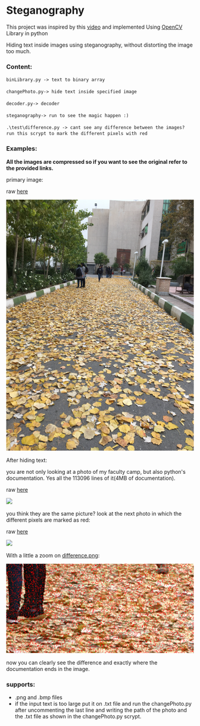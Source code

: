 # Steganography
This project was inspired by this [video](https://www.youtube.com/watch?v=TWEXCYQKyDc&t=400s&ab_channel=Computerphile) 
and implemented Using [OpenCV](https://opencv.org/) Library in python

Hiding text inside images using steganography, without distorting the image too much.


### Content:

    binLibrary.py -> text to binary array

    changePhoto.py-> hide text inside specified image

    decoder.py-> decoder

    steganography-> run to see the magic happen :)

    .\test\difference.py -> cant see any difference between the images? run this scrypt to mark the different pixels with red 


### Examples:

**All the images are compressed so if you want to see the original refer to the provided links.**

primary image:

raw [here](https://github.com/neginkheirmand/Steganography/blob/main/examples/spring.png?raw=true)

![](https://github.com/neginkheirmand/Steganography/blob/main/examples/spring_compressed.png?raw=true)

After hiding text:

you are not only looking at a photo of my faculty camp, but also python's documentation. Yes all the 113096 lines of it(4MB of documentation).


raw [here](https://github.com/neginkheirmand/Steganography/blob/main/examples/springCoded.png?raw=true)

![](https://github.com/neginkheirmand/Steganography/blob/main/examples/springCoded_compressed.png?raw=true)

you think they are the same picture?
look at the next photo in which the different pixels are marked as red:

raw [here](https://github.com/neginkheirmand/Steganography/blob/main/examples/difference.png?raw=true)

![](https://github.com/neginkheirmand/Steganography/blob/main/examples/difference_compressed.png?raw=true)

With a little a zoom on [difference.png](https://github.com/neginkheirmand/Steganography/blob/main/examples/difference.png?raw=true):

![](https://github.com/neginkheirmand/Steganography/blob/main/examples/Difference_zoom.png?raw=true)

now you can clearly see the difference and exactly where the documentation ends in the image.
### supports:
- .png and .bmp files
- if the input text is too large put it on .txt file and run the changePhoto.py after uncommenting the last line and writing the path of the photo and the .txt file as shown in the changePhoto.py scrypt.
